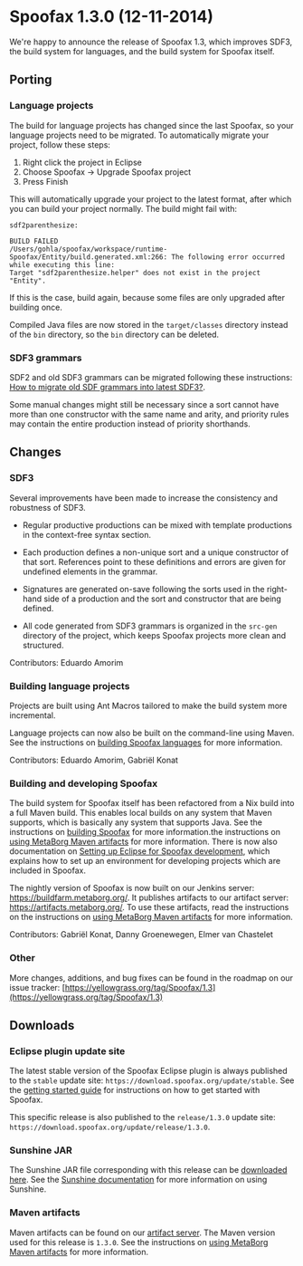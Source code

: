 # Spoofax 1.3.0 (12-11-2014)

We're happy to announce the release of Spoofax 1.3, which improves SDF3, the build system for languages, and the build system for Spoofax itself.

## Porting

### Language projects

The build for language projects has changed since the last Spoofax, so your language projects need to be migrated. To automatically migrate your project, follow these steps:

1. Right click the project in Eclipse
2. Choose Spoofax -> Upgrade Spoofax project
3. Press Finish

This will automatically upgrade your project to the latest format, after which you can build your project normally. The build might fail with:

```
sdf2parenthesize:

BUILD FAILED
/Users/gohla/spoofax/workspace/runtime-Spoofax/Entity/build.generated.xml:266: The following error occurred while executing this line:
Target "sdf2parenthesize.helper" does not exist in the project "Entity".
```

If this is the case, build again, because some files are only upgraded after building once.

Compiled Java files are now stored in the `target/classes` directory instead of the `bin` directory, so the `bin` directory can be deleted.

### SDF3 grammars

SDF2 and old SDF3 grammars can be migrated following these instructions: [How to migrate old SDF grammars into latest SDF3?](../../langdev/meta/lang/sdf3.md).

Some manual changes might still be necessary since a sort cannot have more than one constructor with the same name and arity, and priority rules may contain the entire production instead of priority shorthands.

## Changes

### SDF3

Several improvements have been made to increase the consistency and robustness of SDF3.

- Regular productive productions can be mixed with template productions in the context-free syntax section.

- Each production defines a non-unique sort and a unique constructor of that sort. References point to these definitions and errors are given for undefined elements in the grammar.

- Signatures are generated on-save following the sorts used in the right-hand side of a production and the sort and constructor that are being defined.

- All code generated from SDF3 grammars is organized in the `src-gen` directory of the project, which keeps Spoofax projects more clean and structured.


Contributors: Eduardo Amorim

### Building language projects

Projects are built using Ant Macros tailored to make the build system more incremental.

Language projects can now also be built on the command-line using Maven. See the instructions on [building Spoofax languages](../../dev/build.rst) for more information.


Contributors: Eduardo Amorim, Gabriël Konat

### Building and developing Spoofax

The build system for Spoofax itself has been refactored from a Nix build into a full Maven build. This enables local builds on any system that Maven supports, which is basically any system that supports Java. See the instructions on [building Spoofax](../../dev/build.rst) for more information.the instructions on [using MetaBorg Maven artifacts](../../dev/maven.rst) for more information.
There is now also documentation on [Setting up Eclipse for Spoofax development](../../dev/dev.md), which explains how to set up an environment for developing projects which are included in Spoofax.

The nightly version of Spoofax is now built on our Jenkins server: <https://buildfarm.metaborg.org/>. It publishes artifacts to our artifact server: <https://artifacts.metaborg.org/>. To use these artifacts, read the instructions on the instructions on [using MetaBorg Maven artifacts](../../dev/maven.rst) for more information.


Contributors: Gabriël Konat, Danny Groenewegen, Elmer van Chastelet

### Other

More changes, additions, and bug fixes can be found in the roadmap on our issue tracker: [https://yellowgrass.org/tag/Spoofax/1.3](https://yellowgrass.org/tag/Spoofax/1.3)

## Downloads

### Eclipse plugin update site

The latest stable version of the Spoofax Eclipse plugin is always published to the `stable` update site: `https://download.spoofax.org/update/stable`. See the [getting started guide](../../langdev/start.rst) for instructions on how to get started with Spoofax.

This specific release is also published to the `release/1.3.0` update site: `https://download.spoofax.org/update/release/1.3.0`.

### Sunshine JAR

The Sunshine JAR file corresponding with this release can be [downloaded here](https://download.spoofax.org/update/release/1.3.0/sunshine.jar). See the [Sunshine documentation](https://metaborg.org/spoofax/sunshine) for more information on using Sunshine.

### Maven artifacts

Maven artifacts can be found on our [artifact server](https://artifacts.metaborg.org/content/repositories/releases/org/metaborg/). The Maven version used for this release is `1.3.0`. See the instructions on [using MetaBorg Maven artifacts](../../dev/maven.rst) for more information.
